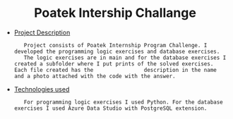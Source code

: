 <h1 align="center">  Poatek Intership Challange </h1>




* [Project Description](#descrição-do-projeto)

         Project consists of Poatek Internship Program Challenge. I developed the programming logic exercises and database exercises.
         The logic exercises are in main and for the database exercises I created a subfolder where I put prints of the solved exercises. Each file created has the                description in the name and a photo attached with the code with the answer.

* [Technologies used](#tecnologias-utilizadas)
 
 
 
         For programming logic exercises I used Python. For the database exercises I used Azure Data Studio with PostgreSQL extension.
